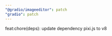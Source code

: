 ```yaml
---
"@gradio/imageeditor": patch
"gradio": patch
---
```


feat:chore(deps): update dependency pixi.js to v8
